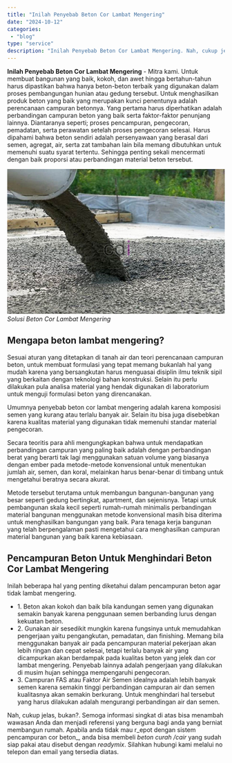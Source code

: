 ```yaml
---
title: "Inilah Penyebab Beton Cor Lambat Mengering"
date: "2024-10-12"
categories:
 - "blog"
type: "service"
description: "Inilah Penyebab Beton Cor Lambat Mengering. Nah, cukup jelas, bukan?. Semoga informasi singkat di atas bisa menambah wawasan Anda dan menjadi referensi yang..."
---
```


**Inilah Penyebab Beton Cor Lambat Mengering** - Mitra kami. Untuk membuat bangunan yang baik, kokoh, dan awet hingga bertahun-tahun harus dipastikan bahwa hanya beton-beton terbaik yang digunakan dalam proses pembangungan hunian atau gedung tersebut. Untuk menghasilkan produk beton yang baik yang merupakan kunci penentunya adalah perencanaan campuran betonnya. Yang pertama harus diperhatikan adalah perbandingan campuran beton yang baik serta faktor-faktor penunjang lainnya. Diantaranya seperti; proses pencampuran, pengecoran, pemadatan, serta perawatan setelah proses pengecoran selesai. Harus dipahami bahwa beton sendiri adalah persenyawaan yang berasal dari semen, agregat, air, serta zat tambahan lain bila memang dibutuhkan untuk memenuhi suatu syarat tertentu. Sehingga penting sekali mencermati dengan baik proporsi atau perbandingan material beton tersebut.

![Solusi Beton Cor Lambat Mengering](/images/blog/penuangan-cor-beton.jpg)
*Solusi Beton Cor Lambat Mengering*

 ## Mengapa beton lambat mengering?

Sesuai aturan yang ditetapkan di tanah air dan teori perencanaan campuran beton, untuk membuat formulasi yang tepat memang bukanlah hal yang mudah karena yang bersangkutan harus menguasai disiplin ilmu teknik sipil yang berkaitan dengan teknologi bahan konstruksi. Selain itu perlu dilakukan pula analisa material yang hendak digunakan di laboratorium untuk menguji formulasi beton yang direncanakan.

Umumnya penyebab beton cor lambat mengering adalah karena komposisi semen yang kurang atau terlalu banyak air. Selain itu bisa juga disebebkan karena kualitas material yang digunakan tidak memenuhi standar material pengecoran.

Secara teoritis para ahli mengungkapkan bahwa untuk mendapatkan perbandingan campuran yang paling baik adalah dengan perbandingan berat yang berarti tak lagi menggunakan satuan volume yang biasanya dengan ember pada metode-metode konvensional untuk menentukan jumlah air, semen, dan koral, melainkan harus benar-benar di timbang untuk mengetahui beratnya secara akurat.

Metode tersebut terutama untuk membangun bangunan-bangunan yang besar seperti gedung bertingkat, apartment, dan sejenisnya. Tetapi untuk pembangunan skala kecil seperti rumah-rumah minimalis perbandingan material bangunan menggunakan metode konvensional masih bisa diterima untuk menghasilkan bangungan yang baik. Para tenaga kerja bangunan yang telah berpengalaman pasti mengetahui cara menghasilkan campuran material bangunan yang baik karena kebiasaan.

 ## Pencampuran Beton Untuk Menghindari Beton Cor Lambat Mengering

Inilah beberapa hal yang penting diketahui dalam pencampuran beton agar tidak lambat mengering.
- 1\. Beton akan kokoh dan baik bila kandungan semen yang digunakan semakin banyak karena penggunaan semen berbanding lurus dengan kekuatan beton.
- 2\. Gunakan air sesedikit mungkin karena fungsinya untuk memudahkan pengerjaan yaitu pengangkutan, pemadatan, dan finishing. Memang bila menggunakan banyak air pada pencampuran material pekerjaan akan lebih ringan dan cepat selesai, tetapi terlalu banyak air yang dicampurkan akan berdampak pada kualitas beton yang jelek dan cor lambat mengering. Penyebab lainnya adalah pengerjaan yang dilakukan di musim hujan sehingga mempengaruhi pengecoran.
- 3\. Campuran FAS atau Faktor Air Semen idealnya adalah lebih banyak semen karena semakin tinggi perbandingan campuran air dan semen kualitasnya akan semakin berkurang. Untuk menghindari hal tersebut yang harus dilakukan adalah mengurangi perbandingan air dan semen.

Nah, cukup jelas, bukan?. Semoga informasi singkat di atas bisa menambah wawasan Anda dan menjadi referensi yang berguna bagi anda yang berniat membangun rumah. Apabila anda tidak mau r_epot dengan sistem pencampuran cor beton_, anda bisa membeli _beton curah /cair_ yang sudah siap pakai atau disebut dengan _readymix_. Silahkan hubungi kami melalui no telepon dan email yang tersedia diatas.

